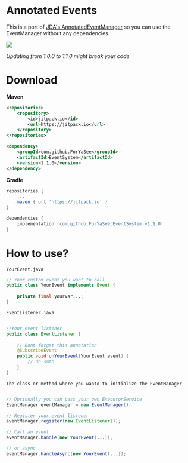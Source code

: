 # Annotated Events
This is a port of [JDA's AnnotatedEventManager](https://github.com/DV8FromTheWorld/JDA/blob/master/src/main/java/net/dv8tion/jda/core/hooks/AnnotatedEventManager.java) so you can use the EventManager without any dependencies.

[![](https://jitpack.io/v/ForYaSee/EventSystem.svg)](https://jitpack.io/#ForYaSee/EventSystem)

*Updating from 1.0.0 to 1.1.0 might break your code*

# Download

**Maven**
```xml
<repositories>
    <repository>
	    <id>jitpack.io</id>
	    <url>https://jitpack.io</url>
	</repository>
</repositories>
```
```xml
<dependency>
    <groupId>com.github.ForYaSee</groupId>
    <artifactId>EventSystem</artifactId>
	<version>1.1.0</version>
</dependency>
```

**Gradle**
```gradle
repositories {
    ...
    maven { url 'https://jitpack.io' }
}

dependencies {
    implementation 'com.github.ForYaSee:EventSystem:v1.1.0'
}

```

# How to use?

`YourEvent.java`
```java
// Your custom event you want to call
public class YourEvent implements Event {
    
    private final yourVar...;
}
```


`EventListener.java`
```java

//Your event listener
public class EventListener {
    
    // Dont forget this annotation
    @SubscribeEvent
    public void onYourEvent(YourEvent event) {
        // do smth
    }
}

```


`The class or method where you wanto to initialize the EventManager`
```java

// Optionally you can pass your own ExecutorService
EventManager eventManager = new EventManager();

// Register your event listener
eventManager.register(new EventListener());

// Call an event
eventManager.handle(new YourEvent(...));

// or async
eventManager.handleAsync(new YourEvent(...));

```
